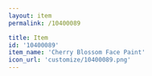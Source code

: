 ```yaml
---
layout: item
permalink: /10400089

title: Item
id: '10400089'
item_name: 'Cherry Blossom Face Paint'
icon_url: 'customize/10400089.png'
---
```

